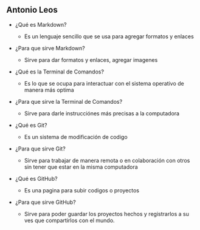 ## Antonio Leos

- ¿Qué es Markdown?
  - Es un lenguaje sencillo que se usa para agregar formatos y enlaces

- ¿Para que sirve Markdown?
  - Sirve para dar formatos y enlaces, agregar imagenes

- ¿Qué es la Terminal de Comandos?
  - Es lo que se ocupa para interactuar con el sistema operativo de manera más optima

- ¿Para que sirve la Terminal de Comandos?
  - Sirve para darle instrucciónes más precisas a la computadora

- ¿Qué es Git?
  - Es un sistema de modificación de codigo

- ¿Para que sirve Git?
  - Sirve para trabajar de manera remota o en colaboración con otros sin tener que estar en la misma computadora
- ¿Qué es GitHub?
  - Es una pagina para subir codigos o proyectos

- ¿Para que sirve GitHub?
  - Sirve para poder guardar los proyectos hechos y registrarlos a su ves que compartirlos con el mundo.

